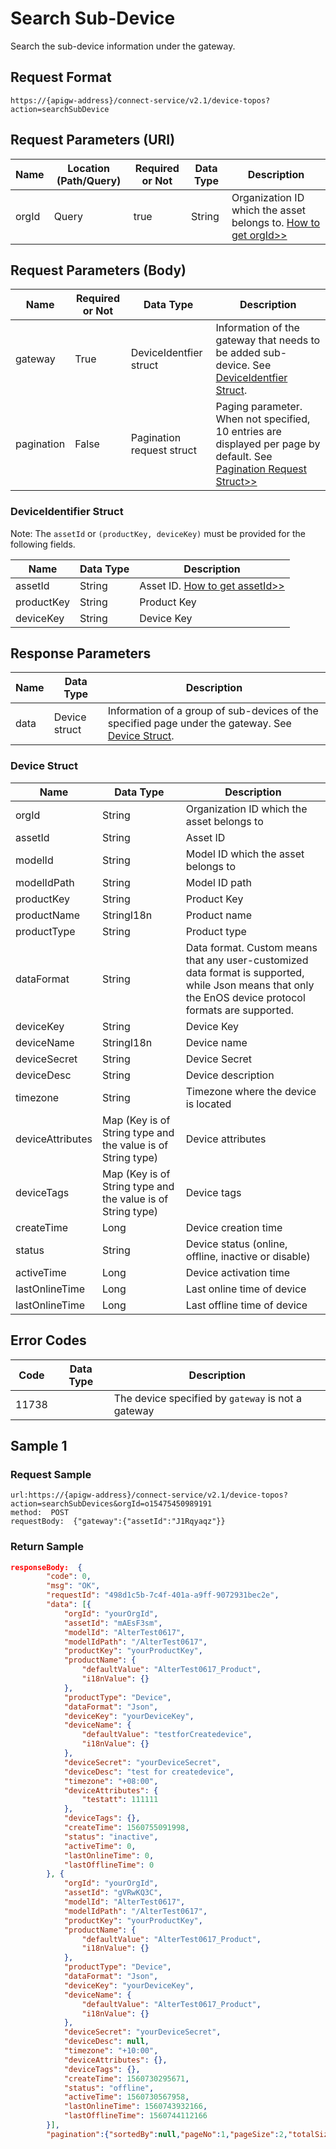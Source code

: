 # Search Sub-Device



Search the sub-device information under the gateway.

## Request Format

```
https://{apigw-address}/connect-service/v2.1/device-topos?action=searchSubDevice
```

## Request Parameters (URI)

| Name | Location (Path/Query) | Required or Not | Data Type | Description |
|---------------|------------------|----------|-----------|--------------|
| orgId         | Query            | true     | String    | Organization ID which the asset belongs to. [How to get orgId>>](/docs/api/en/latest/api_faqs#how-to-get-organization-id-orgid-orgid)                |


## Request Parameters (Body)

| Name | Required or Not | Data Type | Description |
|--------------------|----------|-----------|--------------|
| gateway | True      |DeviceIdentfier struct | Information of the gateway that needs to be added sub-device. See [DeviceIdentfier Struct](/docs/api/en/latest/connect/search_sub_device.html#deviceidentifier-struct-di). |
| pagination  | False      | Pagination request struct  | Paging parameter. When not specified, 10 entries are displayed per page by default. See [Pagination Request Struct>>](/docs/api/en/latest/overview.html#pagination-request-struct) |


### DeviceIdentifier Struct   <di>

Note: The `assetId` or `(productKey, deviceKey)` must be provided for the following fields.

| Name | Data Type | Description |
|----------------|----------------|------------------|
| assetId  | String        | Asset ID. [How to get assetId>>](/docs/api/en/latest/api_faqs.html#how-to-get-asset-id-assetid-assetid) |
| productKey | String         | Product Key     |
| deviceKey | String         | Device Key         |




## Response Parameters

| Name | Data Type | Description |
|-------------|-----------------------------------|-----------------------------|
| data | Device struct                     | Information of a group of sub-devices of the specified page under the gateway. See [Device Struct](/docs/api/en/latest/connect/search_sub_device.html#device-struc-device).    |


### Device Struct  <device>

| Name | Data Type | Description |
|------------------|--------------------|-------|
| orgId          | String                |  Organization ID which the asset belongs to|
| assetId  | String         |Asset ID|
| modelId             | String                          | Model ID which the asset belongs to|
| modelIdPath      | String                            | Model ID path                                                               |
| productKey       | String                            | Product Key                                                               |
| productName      | StringI18n                        | Product name                                                                |
| productType      | String                            | Product type                                                                  |
| dataFormat       | String                            | Data format. Custom means that any user-customized data format is supported, while Json means that only the EnOS device protocol formats are supported. |
| deviceKey        | String                            | Device Key                                                                   |
| deviceName       | StringI18n                        | Device name                                                                   |
| deviceSecret     | String                            | Device Secret |
| deviceDesc       | String                            | Device description                                                                   |
| timezone         | String                            | Timezone where the device is located                                                               |
| deviceAttributes | Map (Key is of String type and the value is of String type) | Device attributes                                                                 |
| deviceTags       | Map (Key is of String type and the value is of String type) | Device tags                                                                 |
| createTime       | Long                              | Device creation time                                                             |
| status           | String                            | Device status (online, offline, inactive or disable)                         |
| activeTime       | Long                              | Device activation time                                                             |
| lastOnlineTime   | Long                              | Last online time of device                                                       |
| lastOnlineTime   | Long                              | Last offline time of device                                                       |



## Error Codes

| Code| Data Type | Description |
|-------------|-----------------------------------|-----------------------------|
| 11738 |                | The device specified by `gateway` is not a gateway               |


## Sample 1

### Request Sample

```
url:https://{apigw-address}/connect-service/v2.1/device-topos?action=searchSubDevices&orgId=o15475450989191
method:  POST
requestBody:  {"gateway":{"assetId":"J1Rqyaqz"}}
```

### Return Sample

```json
responseBody:  {
		"code": 0,
		"msg": "OK",
		"requestId": "498d1c5b-7c4f-401a-a9ff-9072931bec2e",
		"data": [{
			"orgId": "yourOrgId",
			"assetId": "mAEsF3sm",
			"modelId": "AlterTest0617",
			"modelIdPath": "/AlterTest0617",
			"productKey": "yourProductKey",
			"productName": {
				"defaultValue": "AlterTest0617_Product",
				"i18nValue": {}
			},
			"productType": "Device",
			"dataFormat": "Json",
			"deviceKey": "yourDeviceKey",
			"deviceName": {
				"defaultValue": "testforCreatedevice",
				"i18nValue": {}
			},
			"deviceSecret": "yourDeviceSecret",
			"deviceDesc": "test for createdevice",
			"timezone": "+08:00",
			"deviceAttributes": {
				"testatt": 111111
			},
			"deviceTags": {},
			"createTime": 1560755091998,
			"status": "inactive",
			"activeTime": 0,
			"lastOnlineTime": 0,
			"lastOfflineTime": 0
		}, {
			"orgId": "yourOrgId",
			"assetId": "gVRwKQ3C",
			"modelId": "AlterTest0617",
			"modelIdPath": "/AlterTest0617",
			"productKey": "yourProductKey",
			"productName": {
				"defaultValue": "AlterTest0617_Product",
				"i18nValue": {}
			},
			"productType": "Device",
			"dataFormat": "Json",
			"deviceKey": "yourDeviceKey",
			"deviceName": {
				"defaultValue": "AlterTest0617_Product",
				"i18nValue": {}
			},
			"deviceSecret": "yourDeviceSecret",
			"deviceDesc": null,
			"timezone": "+10:00",
			"deviceAttributes": {},
			"deviceTags": {},
			"createTime": 1560730295671,
			"status": "offline",
			"activeTime": 1560730567958,
			"lastOnlineTime": 1560743932166,
			"lastOfflineTime": 1560744112166
		}],
		"pagination":{"sortedBy":null,"pageNo":1,"pageSize":2,"totalSize":2}}
```

